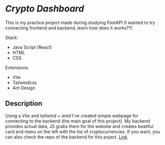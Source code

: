 # _Crypto Dashboard_

This is my practice project made during studying FastAPI (I wanted to try connecting frontend and backend, learn how does it works??)

Stack:

- Java Script (React)
- HTML
- CSS

Extensions:
- Vite
- Tailwindcss
- Ant Design

## Description
Using a _Vite_ and _tailwind + antd_ I've created simple webpage for connecting to the backend (the main goal of this project). My backend provides actual data, JS grabs them for the website and creates beatiful card and menu on the left with the list of cryptocurrencies. If you want, you can also check the repo of the backend for this poject. [Link](https://github.com/KZN-coder/CryptoDashboard_Backend)

